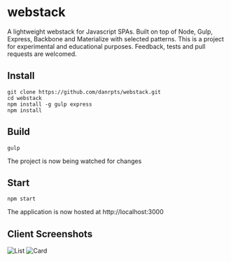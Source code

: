 # webstack

A lightweight webstack for Javascript SPAs. Built on top of Node, Gulp, Express, Backbone and Materialize with selected patterns. This is a project for experimental and educational purposes. Feedback, tests and pull requests are welcomed.

## Install
	  
    git clone https://github.com/danrpts/webstack.git
    cd webstack
    npm install -g gulp express
    npm install

## Build

    gulp

The project is now being watched for changes

## Start

    npm start
    
The application is now hosted at http://localhost:3000

## Client Screenshots
![List](https://raw.github.com/danrpts/webstack/master/screenshots/ScreenShotList.png)
![Card](https://raw.github.com/danrpts/webstack/master/screenshots/ScreenShotCard.png)
